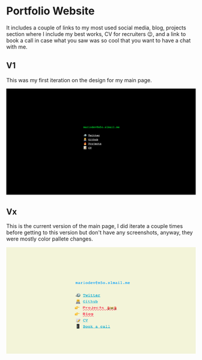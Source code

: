 # Portfolio Website

It includes a couple of links to my most used social media, blog, projects
section where I include my best works, CV for recruiters 😉, and a link to book a
call in case what you saw was so cool that you want to have a chat with me.

<!-- Add image from folder -->

## V1

This was my first iteration on the design for my main page.

![Main Page](/resources/main_page.png)

## Vx

This is the current version of the main page, I did iterate a couple times
before getting to this version but don't have any screenshots, anyway, they were
mostly color pallete changes.

![Main Page V2](/resources/main_page_v2.png)
